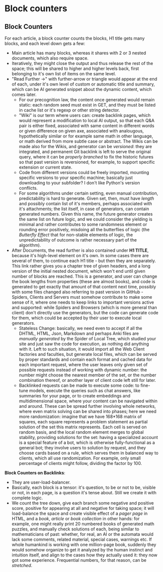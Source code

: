 # Block counters

## Block Counters

For each article, a block counter counts the blocks, H1 title gets many blocks, and each level down gets a few:
- Main article has many blocks, whereas it shares with 2 or 3 nested documents, which also require space.
- Iteratively, they might close the output and thus release the rest of the space; this will be shared to higher and higher levels back, first belonging to it's own list of items on the same level.
- "Read Further ->" with further-arrow or triangle would appear at the end of each, under it's own level of custom or automatic title and summary, which can be AI generated snippet about the dynamic content, which comes later.
  - For our precognition law, the content once generated would remain static: each random seed must exist in GET, and they must be listed in cache list or it's regexp or other string detector.
  - "Wiki" is our term where users can: create backlink pages, which would represent a modification to local AI output, so that each Q&A pair is either fixed, associated with same content in different words or given difference on given axe, associated with analougous, hypothetically similar or for example same math in other language, or math derived from more subtle case or abstract. The Wikis can be made also for the Wikis, and generator can be _versioned_: they are integrated, and permanent Git backlink is left to serve the original query, where it can be _properly branched_ to fix the historic futures so that past version is reversioned, for example, to support specific extension or current state.
  - Code from different versions could be freely imported, mounting specific versions to your specific machine; basically just downloading to your subfolder? I don't like Python's version conflicts.
  - For some algorithms under certain setting, even manual contribution, predictability is hard to generate. Given set, then, must have _length_ and possibly contain list of it's members, perhaps associated with it's attachments; the list itself, in case of generators, can contain generated numbers. Given this name, the future generator creates the same list on future logic, and we could consider the yielding is minimal and rather contributes to some randomness element or rounding error positively, misdoing all the butterflies of logic (the _Butterfly Effect_ that for non-stable elements of logic, the unpredictability of outcome is rather necessary part of the algorithm).
- After Documents, the read further is also contained under __H1 TITLE__, because it's high-level element on it's own. In some cases there are several of them, to continue each H1 title - but then they are separately. This link rather gives you a chapter tree of given headers, and a long version of the initial nested document, which won't end until given number of blocks are reached. This is a generator, and user can change the book lengths from properties (these are almost books), and code is generated to get exactly that amount of that content next time, possibly with some files changed also referring to past version in GitHub - Spiders, Clients and Servers must somehow contribute to make some sense of it, where one needs to keep links to important versions active and supported: while Spiders and Browsers (which is more general than client) don't directly use the generators, but the code can generate code for them, which could be accepted by their user to execute local generators.
  - Stateless Change: basically, we need even to accept if all the DHTML, HTML, Json, Markdown and perhaps Anki files are _manually generated_ by the Spider of Local Tree, which studied your site and just saw the code for execution, as nothing did anything with it. Left to such situation, it would import all the Web Client factories and faculties, but generate local files, which can be served by proper standards and contain each format and cached data for each important request, where the user leaves only given set of possible requests instead of working with dynamic number: the number might choose the nearest member of the set, or the number combination thereof, or another layer of client code left still for later.
  - Backlinked requests can be made to execute some code: to fine-tune models, execute the queries such as chat answers, like summaries for your page, or to create embeddings and multidimensional space, where your content can be navigated within and around. These can be spread further involving whole networks, where even matrix solving can be shared into phases; here we need more randomization: imagine that we have 168*168 matrix of squares, each square represents a problem statement as partial solution of the set this matrix represents. Each cell is served on random basis, and the local random element merges to global stability, providing solutions for the set: having a specialized account is a special feature of a bot, which is otherwise fully-functional as a general bot; they involve users to solution by request, and they choose cards based on a rule, which serves them in balanced way to clients, which all use randomization. For example, only small percentage of clients might follow, dividing the factor by 100.

__Block Counters on Backlinks__:
- They are user-load-balancer.
- Basically, each block is a tensor: it's question, to be or not to be, visible or not, in each page, is a question it's tense about. Still we create it with complete logic.
- We count the tree down, give each branch some negative and positive score, positive for appearing at all and negative for taking space; it will load-balance the space and create visible effect of a _pager page_ in HTML, and a _book_, _article_ or _book collection_ in other hands: for example, one might really print 20 numbered books of generated math puzzles, and manually check solutions of each, being similar to mathematicians of past: whether, for real, an AI or the automata would lack some comments, related material, special cases, warnings etc. If whole humankind is working with one million-page book, suddenly they would somehow organize to get it analyzed by the human instinct and intuition itself, and align to the cases how they actually used it: they now got some experience. Frequential numbers, for that reason, can be _stretched_.
